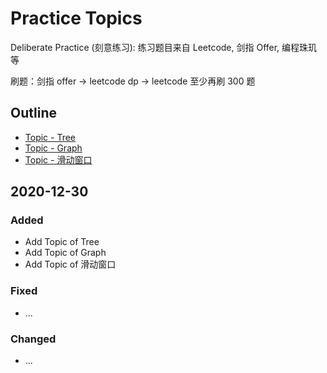 # Practice Topics

Deliberate Practice \(刻意练习\): 练习题目来自 Leetcode, 剑指 Offer, 编程珠玑等

刷题：剑指 offer -&gt; leetcode dp -&gt; leetcode 至少再刷 300 题

## Outline

* [Topic - Tree](topic-tree.md)
* [Topic - Graph](topic-graph.md)
* [Topic - 滑动窗口](topic-hua-dong-chuang-kou.md)

## 2020-12-30

### Added

* Add Topic of Tree
* Add Topic of Graph
* Add Topic of 滑动窗口

### Fixed

* ...

### Changed

* ...



